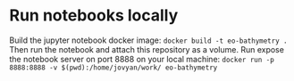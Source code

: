 # Run notebooks locally

Build the jupyter notebook docker image:
```docker build -t eo-bathymetry .```
Then run the notebook and attach this repository as a volume. Run expose the notebook server on port 8888 on your local machine:
```docker run -p 8888:8888 -v $(pwd):/home/jovyan/work/ eo-bathymetry```
